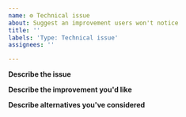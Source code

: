 ```yaml
---
name: ⚙️ Technical issue
about: Suggest an improvement users won't notice
title: ''
labels: 'Type: Technical issue'
assignees: ''

---
```


**Describe the issue**
<!-- A clear and concise description of what the problem is. -->

**Describe the improvement you'd like**
<!-- A clear and concise description of what you want to change. -->

**Describe alternatives you've considered**
<!-- A clear and concise description of any alternative solutions or features you've considered. -->
